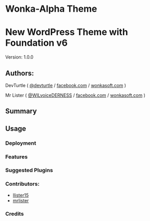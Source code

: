 # Wonka-Alpha Theme
# New WordPress Theme with Foundation v6

Version: 1.0.0

## Authors:

DevTurtle ( [@devturtle](https://twitter.com/devturtle) / [facebook.com](https://facebook.com/wonkasoft) / [wonkasoft.com](http://www.wonkasoft.com) )

Mr Lister ( [@WILvoiceDERNESS](https://twitter.com/WilvoiceDERNESS) / [facebook.com](https://facebook.com/wonkasoft) / [wonkasoft.com](http://www.wonkasoft.com) )

## Summary



## Usage




### Deployment



### Features



### Suggested Plugins





### Contributors:

- [llister15](https://github.com/llister15)
- [mrlister](https://github.com/mrlister)

### Credits







